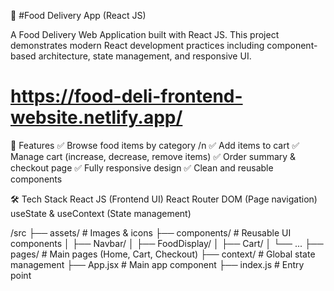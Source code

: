 🍔 #Food Delivery App (React JS)

A Food Delivery Web Application built with React JS.
This project demonstrates modern React development practices including component-based architecture, state management, and responsive UI.
# https://food-deli-frontend-website.netlify.app/

🚀 Features
✅ Browse food items by category /n
✅ Add items to cart 
✅ Manage cart (increase, decrease, remove items) 
✅ Order summary & checkout page 
✅ Fully responsive design
✅ Clean and reusable components

🛠️ Tech Stack
React JS (Frontend UI)
React Router DOM (Page navigation)
useState & useContext (State management)

/src
  ├── assets/          # Images & icons
  ├── components/      # Reusable UI components
  │   ├── Navbar/
  │   ├── FoodDisplay/
  │   ├── Cart/
  │   └── ...
  ├── pages/           # Main pages (Home, Cart, Checkout)
  ├── context/         # Global state management
  ├── App.jsx          # Main app component
  ├── index.js         # Entry point

